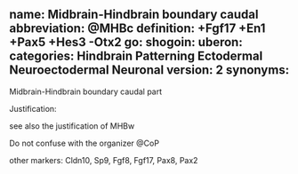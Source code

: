 name: Midbrain-Hindbrain boundary caudal
abbreviation: @MHBc
definition: +Fgf17 +En1 +Pax5 +Hes3 -Otx2
go:
shogoin: 
uberon: 
categories: Hindbrain Patterning Ectodermal Neuroectodermal Neuronal
version: 2
synonyms:
---

Midbrain-Hindbrain boundary caudal part

Justification:

see also the justification of MHBw

Do not confuse with the organizer @CoP

other markers:
Cldn10, Sp9, Fgf8, Fgf17, Pax8, Pax2